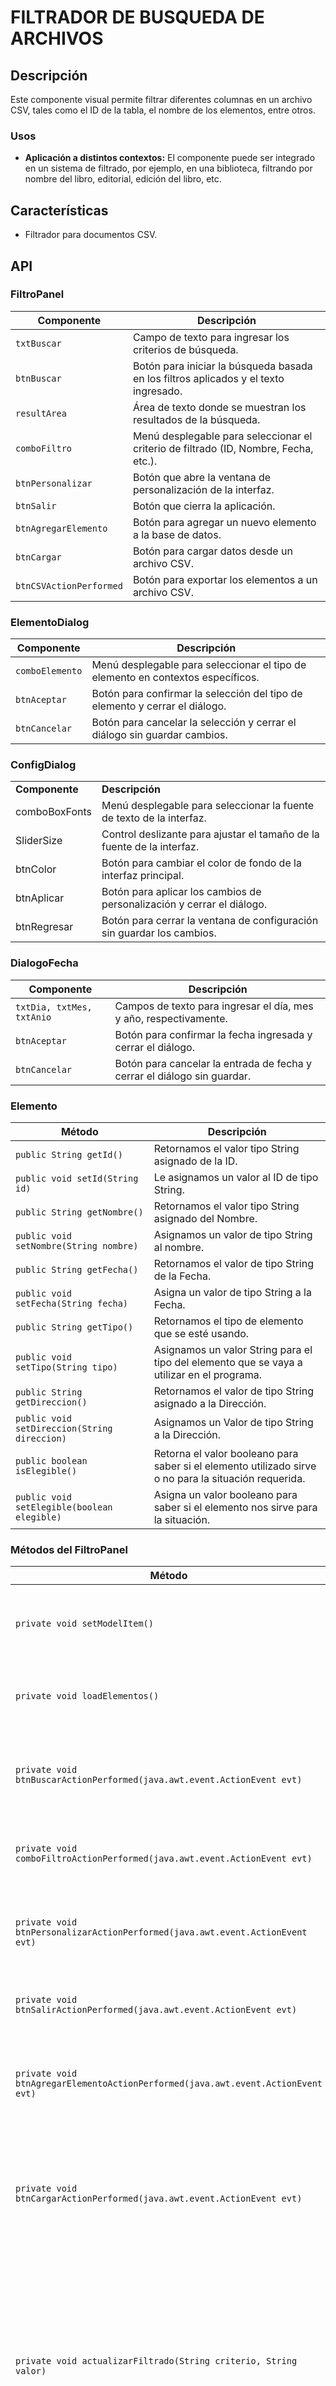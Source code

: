 # FILTRADOR DE BUSQUEDA DE ARCHIVOS

## Descripción

Este componente visual permite filtrar diferentes columnas en un archivo CSV, tales como el ID de la tabla, el nombre de los elementos, entre otros.

### Usos

- **Aplicación a distintos contextos:** El componente puede ser integrado en un sistema de filtrado, por ejemplo, en una biblioteca, filtrando por nombre del libro, editorial, edición del libro, etc.

## Características

- Filtrador para documentos CSV.

## API

### FiltroPanel

| Componente              | Descripción                                                                 |
|-------------------------|-----------------------------------------------------------------------------|
| `txtBuscar`             | Campo de texto para ingresar los criterios de búsqueda.                     |
| `btnBuscar`             | Botón para iniciar la búsqueda basada en los filtros aplicados y el texto ingresado. |
| `resultArea`            | Área de texto donde se muestran los resultados de la búsqueda.              |
| `comboFiltro`           | Menú desplegable para seleccionar el criterio de filtrado (ID, Nombre, Fecha, etc.). |
| `btnPersonalizar`       | Botón que abre la ventana de personalización de la interfaz.                |
| `btnSalir`              | Botón que cierra la aplicación.                                             |
| `btnAgregarElemento`    | Botón para agregar un nuevo elemento a la base de datos.                    |
| `btnCargar`             | Botón para cargar datos desde un archivo CSV.                               |
| `btnCSVActionPerformed` | Botón para exportar los elementos a un archivo CSV.                         |


### ElementoDialog

| Componente       | Descripción                                                                               |
|------------------|-------------------------------------------------------------------------------------------|
| `comboElemento`  | Menú desplegable para seleccionar el tipo de elemento en contextos específicos.           |
| `btnAceptar`     | Botón para confirmar la selección del tipo de elemento y cerrar el diálogo.               |
| `btnCancelar`    | Botón para cancelar la selección y cerrar el diálogo sin guardar cambios.                 |


### ConfigDialog

|   |   |
|---|---|
|**Componente**|**Descripción**|
|comboBoxFonts|Menú desplegable para seleccionar la fuente de texto de la interfaz.|
|SliderSize|Control deslizante para ajustar el tamaño de la fuente de la interfaz.|
|btnColor|Botón para cambiar el color de fondo de la interfaz principal.|
|btnAplicar|Botón para aplicar los cambios de personalización y cerrar el diálogo.|
|btnRegresar|Botón para cerrar la ventana de configuración sin guardar los cambios.|

### DialogoFecha

| Componente           | Descripción                                                                 |
|----------------------|-----------------------------------------------------------------------------|
| `txtDia, txtMes, txtAnio` | Campos de texto para ingresar el día, mes y año, respectivamente.         |
| `btnAceptar`         | Botón para confirmar la fecha ingresada y cerrar el diálogo.                |
| `btnCancelar`        | Botón para cancelar la entrada de fecha y cerrar el diálogo sin guardar.    |


### Elemento

| Método                             | Descripción                                                                                       |
|------------------------------------|---------------------------------------------------------------------------------------------------|
| `public String getId()`            | Retornamos el valor tipo String asignado de la ID.                                                |
| `public void setId(String id)`     | Le asignamos un valor al ID de tipo String.                                                       |
| `public String getNombre()`        | Retornamos el valor tipo String asignado del Nombre.                                              |
| `public void setNombre(String nombre)` | Asignamos un valor de tipo String al nombre.                                                     |
| `public String getFecha()`         | Retornamos el valor de tipo String de la Fecha.                                                   |
| `public void setFecha(String fecha)` | Asigna un valor de tipo String a la Fecha.                                                       |
| `public String getTipo()`          | Retornamos el tipo de elemento que se esté usando.                                                |
| `public void setTipo(String tipo)` | Asignamos un valor String para el tipo del elemento que se vaya a utilizar en el programa.        |
| `public String getDireccion()`     | Retornamos el valor de tipo String asignado a la Dirección.                                       |
| `public void setDireccion(String direccion)` | Asignamos un Valor de tipo String a la Dirección.                                             |
| `public boolean isElegible()`      | Retorna el valor booleano para saber si el elemento utilizado sirve o no para la situación requerida. |
| `public void setElegible(boolean elegible)` | Asigna un valor booleano para saber si el elemento nos sirve para la situación.                |


### Métodos del FiltroPanel

| Método                                               | Descripción                                                                                                        |
|------------------------------------------------------|--------------------------------------------------------------------------------------------------------------------|
| `private void setModelItem()`                        | Sirve para identificar las columnas del filtro cuando se inicia el código.                                          |
| `private void loadElementos()`                       | Lo ocupamos para recargar los datos.                                                                               |
| `private void btnBuscarActionPerformed(java.awt.event.ActionEvent evt)` | Busca el elemento ingresado en el cuadro de texto en base al criterio.                                           |
| `private void comboFiltroActionPerformed(java.awt.event.ActionEvent evt)` | Lo ocupamos como criterio para filtrar la búsqueda.                                                               |
| `private void btnPersonalizarActionPerformed(java.awt.event.ActionEvent evt)` | Abre una ventana la cual nos permite personalizar nuestra interfaz.                                               |
| `private void btnSalirActionPerformed(java.awt.event.ActionEvent evt)` | Cierra el programa al momento de ser pulsado.                                                                     |
| `private void btnAgregarElementoActionPerformed(java.awt.event.ActionEvent evt)` | Nos abre unas ventanas que nos solicitan los datos para el elemento a agregar.                                    |
| `private void btnCargarActionPerformed(java.awt.event.ActionEvent evt)` | Nos abre un JFileChooser para elegir nuestro archivo .CSV que queramos que lea el programa.                      |
| `private void actualizarFiltrado(String criterio, String valor)` | Dependiendo del criterio de búsqueda muestra una ventana con un mensaje el cual nos muestra en base a que se ha filtrado, y también muestra los elementos en el resultArea que hayan coincidido. |
| `public void setPanelFont(String fontName, int fontSize)` | Cambia la fuente del panel dependiendo de cual se elija.                                                           |
| `public void setPanelFontSize(int fontSize)`         | Cambia el tamaño de la fuente dependiendo de donde se ubique el cursor.                                            |
| `public void setComponentsColor(Color color)`        | En base al color que se elija va a cambiar el color del fondo o de los elementos.                                   |
| `public Color getComponentsColor()`                  | Retorna el color elegido.                                                                                          |
| `private void leerDatos(String rutaArchivo)`         | Leemos el archivo .csv separado por comas, para poder utilizar los datos de este en el programa.                   |
| `private String formatElemento(Elemento elemento)`   | Retorna la información de un elemento.                                                                             |
| `private void btnCSVActionPerformed(java.awt.event.ActionEvent evt)` | Guardamos el archivo .csv en una carpeta que queramos y le asignamos un nombre.                                   |


### Instrucciones

#### Agregar un nuevo elemento

1. Haz clic en el botón "Agregar elemento" en la interfaz principal.
2. Completa los campos en el formulario emergente, incluyendo ID, nombre, fecha de última donación, tipo de sangre, dirección y elegibilidad.


#### Buscar y Filtrar Datos

1. Introduce el criterio de búsqueda en la barra de texto txtBuscar.
2. Selecciona el tipo de filtro que deseas aplicar desde el menú desplegable comboFiltro.
3. Haz clic en "Buscar" para procesar la búsqueda y ver los resultados en el área resultArea.


#### Personalización de la Interfaz

1. Selecciona "Personalizar" en la interfaz principal para abrir la ventana de configuración.
2. Ajusta el color de fondo, el tipo y tamaño de fuente según tus preferencias.
3. Haz clic en "Aplicar cambios" para guardar los ajustes o en "Regresar" para cancelar sin guardar los cambios.


#### Cargar datos desde Archivo CSV

1. Haz clic en "Cargar datos" en la interfaz principal.
3. Navega y selecciona el archivo CSV desde el diálogo de archivos que aparece.
5. Confirma la selección y espera mientras la aplicación carga los datos del archivo al sistema.

**Puedes utilizar este archivo .csv para probar el codigo:**[donantes.csv](https://github.com/MarcosNicio/Visual_Element_TAP_T12_FEM/files/15158617/donantes.csv)






### Uso

- **Agregación del .jar al documento:** Creamos un proyecto y añadimos nuestro elemento visual arrastrándolo.
  ![Captura de pantalla 2024-04-27 210142](https://github.com/MarcosNicio/Visual_Element_TAP_T12_FEM/assets/168311933/3cd79671-c3c3-4ef0-ad69-6a7b40e4b276)
  ![Captura de pantalla 2024-04-27 212224](https://github.com/MarcosNicio/Visual_Element_TAP_T12_FEM/assets/168311933/2bfc4084-988f-4d2e-a800-4d1cf6d55e83)
  ![Captura de pantalla 2024-04-27 212305](https://github.com/MarcosNicio/Visual_Element_TAP_T12_FEM/assets/168311933/f44a828c-da05-434f-988f-a42a81f38044)

  **Puedes descargar el .jar en el siguiente enlace :** https://drive.google.com/drive/folders/1p8FLmyGo5sqqmzP6ppQOlrWHVRWv0KCF?usp=drive_link
  
- **Lectura del archivo CSV:** Ejecutamos y probamos con un archivo CSV seleccionando los filtros que queremos ocupar (ID, Nombre y Elegible).
  ![Captura de pantalla 2024-04-27 213655](https://github.com/MarcosNicio/Visual_Element_TAP_T12_FEM/assets/168311933/a1c06f4f-2734-45ec-b1a1-c6240026ba7b)
  ![Captura de pantalla 2024-04-27 213655](https://github.com/MarcosNicio/Visual_Element_TAP_T12_FEM/assets/168311933/a1c06f4f-2734-45ec-b1a1-c6240026ba7b)
  ![Captura de pantalla 2024-04-27 213707](https://github.com/MarcosNicio/Visual_Element_TAP_T12_FEM/assets/168311933/9309357e-e60d-4d8c-b0a0-138f90a77bc0)
  
- **Exportación de los elementos a CSV:** Presionamos el botón "Guardar CSV" y seleccionamos dónde queremos guardar el archivo y el nombre que deseamos.
  
  ![Captura de pantalla 2024-04-27 214813](https://github.com/MarcosNicio/Visual_Element_TAP_T12_FEM/assets/168311933/3d737975-c410-4b9a-bda6-7d5f8ab9f52d)
  ![Captura de pantalla 2024-04-27 215029](https://github.com/MarcosNicio/Visual_Element_TAP_T12_FEM/assets/168311933/e20a6cec-671d-4a19-8407-4209c2fbe312)
  ![Captura de pantalla 2024-04-27 215122](https://github.com/MarcosNicio/Visual_Element_TAP_T12_FEM/assets/168311933/854da10f-d603-404e-b6cf-adf11c686e88)
  ![Captura de pantalla 2024-04-27 215344](https://github.com/MarcosNicio/Visual_Element_TAP_T12_FEM/assets/168311933/f52cd550-b626-4b6c-8fcf-cd05022db588)

### Muestra de Funcionamiento

Si deseas ver cómo funciona el elemento visual puedes dar clic al siguiente enlace y ver un video: [FUNCIONAMIENTO FILTRADOR DE BUSQUEDA](https://www.youtube.com/watch?v=yoLcGOOFy0s)

### Nota

El documento debe contener máximo 6 columnas, las cuales corresponden a los atributos de la clase Elemento. Cada una de estas columnas debe contener un fragmento de estos caracteres para identificar los atributos: ID, NOMBRE, FECHA, DIRECCI y ELEGIBLE. No se deben repetir para lograr un buen funcionamiento, también cabe destacar que para identificar las columnas con los caracteres antes mencionados, no necesitan estar en un orden específico.
